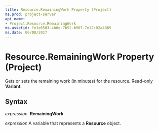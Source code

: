 ```yaml
---
title: Resource.RemainingWork Property (Project)
ms.prod: project-server
api_name:
- Project.Resource.RemainingWork
ms.assetid: fe1e6503-4b6e-7b92-b907-7e12c02a4389
ms.date: 06/08/2017
---
```



# Resource.RemainingWork Property (Project)

Gets or sets the remaining work (in minutes) for the resource. Read-only  **Variant**.


## Syntax

 _expression_. **RemainingWork**

 _expression_ A variable that represents a **Resource** object.


